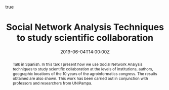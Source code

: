 ---
title: Social Network Analysis Techniques to study scientific collaboration
all_day: no
date: '2019-06-04T14:00:00Z'
authors: []
event: Seminario
event_url: https://inta.gob.ar/noticias/seminario-inta-anguil-tecnicas-de-analisis-de-redes-sociales-para-estudiar-la-colaboracion-cientifica
featured: no
links:
- icon: twitter
  icon_pack: fab
  name: Follow
  url: https://twitter.com/yabellini
location: EstaciÃ³n Experimental Agropecuaria Anguil
math: yes
publishDate: '2019-15-03T14:00:00Z'
slides: null
summary: Talk in Spanish. This talk summarizes some of the work done using social
  network analysis to study scientific collaboration in the agroinformatics congress.
tags: []
abstract: Talk in Spanish. In this talk I present how we use Social Network Analysis
  techniques to study scientific collaboration at the levels of institutions, authors,
  geographic locations of the 10 years of the agroinformatics congress. The results
  obtained are also shown. This work has been carried out in conjunction with professors
  and researchers from UNIPampa.
url_code: ''
url_pdf: 'Seminario_Analisis_RedesSociales2019.pdf'
url_slides: ''
url_video: ''
---